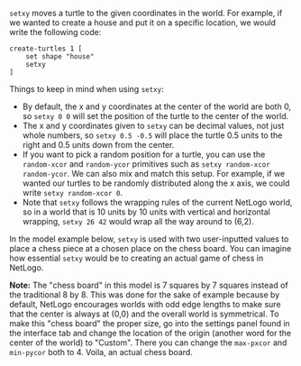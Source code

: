 ﻿`setxy` moves a turtle to the given coordinates in the world. For example, if we wanted to create a house and put it on a specific location, we would write the following code:

 

```
create-turtles 1 [
	set shape "house"
	setxy 
]
```



Things to keep in mind when using `setxy`:

* By default, the x and y coordinates at the center of the world are both 0, so `setxy 0 0` will set the position of the turtle to the center of the world.
* The x and y coordinates given to `setxy` can be decimal values, not just whole numbers, so `setxy 0.5 -0.5` will place the turtle 0.5 units to the right and 0.5 units down from the center. 
* If you want to pick a random position for a turtle, you can use the `random-xcor` and `random-ycor` primitives such as `setxy random-xcor random-ycor`. We can also mix and match this setup. For example, if we wanted our turtles to be randomly distributed along the x axis, we could write `setxy random-xcor 0`.
* Note that `setxy` follows the wrapping rules of the current NetLogo world, so in a world that is 10 units by 10 units with vertical and horizontal wrapping,  `setxy 26 42` would wrap all the way around to (6,2). 



In the model example below, `setxy` is used with two user-inputted values to place a chess piece at a chosen place on the chess board. You can imagine how essential `setxy` would be to creating an actual game of chess in NetLogo.



**Note:** The "chess board" in this model is 7 squares by 7 squares instead of the traditional 8 by 8. This was done for the sake of example because by default, NetLogo encourages worlds with odd edge lengths to make sure that the center is always at (0,0) and the overall world is symmetrical. To make this "chess board" the proper size, go into the settings panel found in the interface tab and change the location of the origin (another word for the center of the world) to "Custom". There you can change the `max-pxcor` and `min-pycor` both to 4. Voila, an actual chess board.